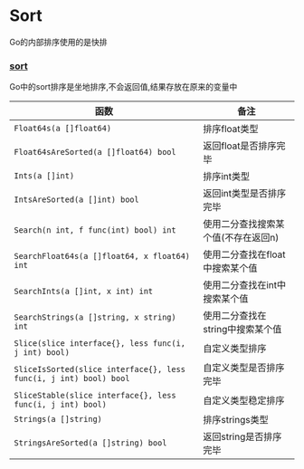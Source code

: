 # Sort

Go的内部排序使用的是快排

### [sort](https://www.oyohyee.com/post/Note/learn_go/#sort)

Go中的sort排序是坐地排序,不会返回值,结果存放在原来的变量中

| 函数                                                         | 备注                                |
| ------------------------------------------------------------ | ----------------------------------- |
| `Float64s(a []float64)`                                      | 排序float类型                       |
| `Float64sAreSorted(a []float64) bool`                        | 返回float是否排序完毕               |
| `Ints(a []int)`                                              | 排序int类型                         |
| `IntsAreSorted(a []int) bool`                                | 返回int类型是否排序完毕             |
| `Search(n int, f func(int) bool) int`                        | 使用二分查找搜索某个值(不存在返回n) |
| `SearchFloat64s(a []float64, x float64) int`                 | 使用二分查找在float中搜索某个值     |
| `SearchInts(a []int, x int) int`                             | 使用二分查找在int中搜索某个值       |
| `SearchStrings(a []string, x string) int`                    | 使用二分查找在string中搜索某个值    |
| `Slice(slice interface{}, less func(i, j int) bool)`         | 自定义类型排序                      |
| `SliceIsSorted(slice interface{}, less func(i, j int) bool) bool` | 自定义类型是否排序完毕              |
| `SliceStable(slice interface{}, less func(i, j int) bool)`   | 自定义类型稳定排序                  |
| `Strings(a []string)`                                        | 排序strings类型                     |
| `StringsAreSorted(a []string) bool`                          | 返回string是否排序完毕              |